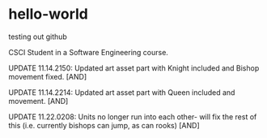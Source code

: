 
# hello-world
testing out github


CSCI Student in a Software Engineering course.

UPDATE 11.14.2150: Updated art asset part with Knight included and Bishop movement fixed. [AND]

UPDATE 11.14.2214: Updated art asset part with Queen included and movement. [AND]

UPDATE 11.22.0208: Units no longer run into each other- will fix the rest of this (i.e. currently bishops can jump, as can rooks) [AND]

